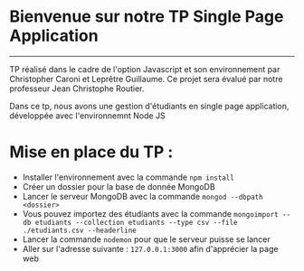 Bienvenue sur notre TP Single Page Application
===================



----------
<p>TP réalisé dans le cadre de l'option Javascript et son environnement par Christopher Caroni et Leprêtre Guillaume. 
Ce projet sera évalué par notre professeur Jean Christophe Routier.</p>

<p>Dans ce tp, nous avons une gestion d'étudiants en single page application, développée avec l'environnemnt Node JS</p>

# Mise en place du TP :

- Installer l'environnement avec la commande `npm install`
- Créer un dossier pour la base de donnée MongoDB
- Lancer le serveur MongoDB avec la commande `mongod --dbpath <dossier>`
- Vous pouvez importez des étudiants avec la commande `mongoimport --db etudiants --collection etudiants --type csv --file ./etudiants.csv --headerline`
- Lancer la commande `nodemon` pour que le serveur puisse se lancer
- Aller sur l'adresse suivante : `127.0.0.1:3000` afin d'apprécier la page web